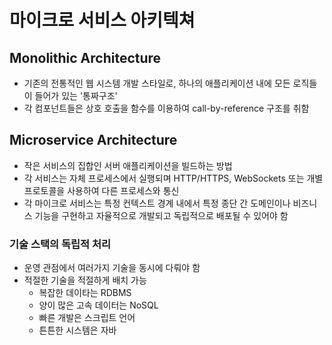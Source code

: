 # 마이크로 서비스 아키텍쳐

## Monolithic Architecture
- 기존의 전통적인 웹 시스템 개발 스타일로, 하나의 애플리케이션 내에 모든 로직들이 들어가 있는 '통짜구조'
- 각 컴포넌트들은 상호 호출을 함수를 이용하여 call-by-reference 구조를 취함

## Microservice Architecture
- 작은 서비스의 집합인 서버 애플리케이션을 빌드하는 방법
- 각 서비스는 자체 프로세스에서 실행되며 HTTP/HTTPS, WebSockets 또는 개별 프로토콜을 사용하여 다른 프로세스와 통신
- 각 마이크로 서비스는 특정 컨텍스트 경계 내에서 특정 종단 간 도메인이나 비즈니스 기능을 구현하고 자율적으로 개발되고 독립적으로 배포될 수 있어야 함

### 기술 스택의 독립적 처리
- 운영 관점에서 여러가지 기술을 동시에 다뤄야 함
- 적절한 기술을 적절하게 배치 가능
    - 복잡한 데이타는 RDBMS
    - 양이 많은 고속 데이터는 NoSQL
    - 빠른 개발은 스크립트 언어
    - 튼튼한 시스템은 자바